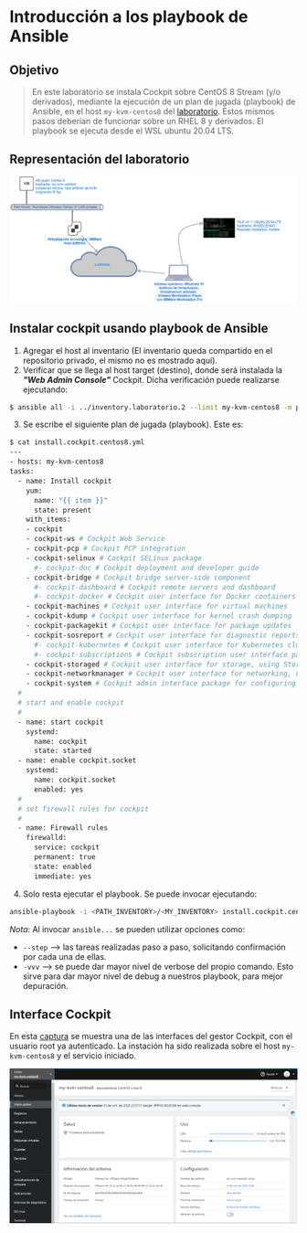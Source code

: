 # Introducción a los playbook de Ansible

## Objetivo

> En este laboratorio se instala Cockpit sobre CentOS 8 Stream (y/o derivados), mediante la ejecución de un plan de jugada (playbook) de Ansible, en el host `my-kvm-centos8` del [laboratorio][laboratorio.ansible.1]. Estos mismos pasos deberían de funcionar sobre un RHEL 8 y derivados.
> El playbook se ejecuta desde el WSL ubuntu 20.04 LTS.

## Representación del laboratorio

![Laboratorio Ansible 1][laboratorio.ansible.1]

[laboratorio.ansible.1]: img/laboratorio.ansible.1.png

## Instalar cockpit usando playbook de Ansible

1. Agregar el host al inventario (El inventario queda compartido en el repositorio privado, el mismo no es mostrado aquí).
2. Verificar que se llega al host target (destino), donde será instalada la __*"Web Admin Console"*__ Cockpit. Dicha verificación puede realizarse ejecutando:
  ```bash
  $ ansible all -i ../inventory.laboratorio.2 --limit my-kvm-centos8 -m ping
  ```
3. Se escribe el siguiente plan de jugada (playbook). Este es:

  ```bash
  $ cat install.cockpit.centos8.yml
  ---
- hosts: my-kvm-centos8
  tasks:
    - name: Install cockpit
      yum:
        name: "{{ item }}"
        state: present
      with_items:
      - cockpit
      - cockpit-ws # Cockpit Web Service
      - cockpit-pcp # Cockpit PCP integration
      - cockpit-selinux # Cockpit SELinux package
        #- cockpit-doc # Cockpit deployment and developer guide
      - cockpit-bridge # Cockpit bridge server-side component
        #- cockpit-dashboard # Cockpit remote servers and dashboard
        #- cockpit-docker # Cockpit user interface for Docker containers
      - cockpit-machines # Cockpit user interface for virtual machines
      - cockpit-kdump # Cockpit user interface for kernel crash dumping
      - cockpit-packagekit # Cockpit user interface for package updates
      - cockpit-sosreport # Cockpit user interface for diagnostic reports
        #- cockpit-kubernetes # Cockpit user interface for Kubernetes cluster
        #- cockpit-subscriptions # Cockpit subscription user interface package
      - cockpit-storaged # Cockpit user interface for storage, using Storaged
      - cockpit-networkmanager # Cockpit user interface for networking, using NetworkManager
      - cockpit-system # Cockpit admin interface package for configuring and troubleshooting a system
    #
    # start and enable cockpit
    #
    - name: start cockpit
      systemd:
        name: cockpit
        state: started
    - name: enable cockpit.socket
      systemd:
        name: cockpit.socket
        enabled: yes
    #
    # set firewall rules for cockpit
    #
    - name: Firewall rules
      firewalld:
        service: cockpit
        permanent: true
        state: enabled
        immediate: yes
  ```
4. Solo resta ejecutar el playbook. Se puede invocar ejecutando:
  ```bash
  ansible-playbook -i <PATH_INVENTORY>/<MY_INVENTORY> install.cockpit.centos8.yml
  ```

  _Nota:_ Al invocar `ansible...` se pueden utilizar opciones como:

  - `--step` --> las tareas realizadas paso a paso, solicitando confirmación por cada una de ellas.
  - `-vvv` --> se puede dar mayor nivel de verbose del propio comando. Esto sirve para dar mayor nivel de debug a nuestros playbook, para mejor depuración.
  
## Interface Cockpit

En esta [captura][check.cockpit.my-kvm-centos8] se muestra una de las interfaces del gestor Cockpit, con el usuario root ya autenticado. La instación ha sido realizada sobre el host `my-kvm-centos8` y el servicio iniciado.

![Interface GUI Cockpit][check.cockpit.my-kvm-centos8]

[check.cockpit.my-kvm-centos8]: img/check.cockpit.my-kvm-centos8.png


